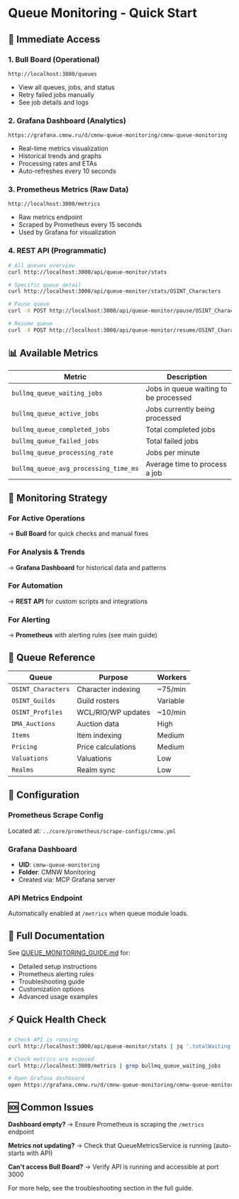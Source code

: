 # Queue Monitoring - Quick Start

## 🚀 Immediate Access

### 1. **Bull Board** (Operational)
```
http://localhost:3000/queues
```
- View all queues, jobs, and status
- Retry failed jobs manually
- See job details and logs

### 2. **Grafana Dashboard** (Analytics)
```
https://grafana.cmnw.ru/d/cmnw-queue-monitoring/cmnw-queue-monitoring
```
- Real-time metrics visualization
- Historical trends and graphs
- Processing rates and ETAs
- Auto-refreshes every 10 seconds

### 3. **Prometheus Metrics** (Raw Data)
```
http://localhost:3000/metrics
```
- Raw metrics endpoint
- Scraped by Prometheus every 15 seconds
- Used by Grafana for visualization

### 4. **REST API** (Programmatic)
```bash
# All queues overview
curl http://localhost:3000/api/queue-monitor/stats

# Specific queue detail
curl http://localhost:3000/api/queue-monitor/stats/OSINT_Characters

# Pause queue
curl -X POST http://localhost:3000/api/queue-monitor/pause/OSINT_Characters

# Resume queue
curl -X POST http://localhost:3000/api/queue-monitor/resume/OSINT_Characters
```

## 📊 Available Metrics

| Metric | Description |
|--------|-------------|
| `bullmq_queue_waiting_jobs` | Jobs in queue waiting to be processed |
| `bullmq_queue_active_jobs` | Jobs currently being processed |
| `bullmq_queue_completed_jobs` | Total completed jobs |
| `bullmq_queue_failed_jobs` | Total failed jobs |
| `bullmq_queue_processing_rate` | Jobs per minute |
| `bullmq_queue_avg_processing_time_ms` | Average time to process a job |

## 🎯 Monitoring Strategy

### For Active Operations
→ **Bull Board** for quick checks and manual fixes

### For Analysis & Trends  
→ **Grafana Dashboard** for historical data and patterns

### For Automation
→ **REST API** for custom scripts and integrations

### For Alerting
→ **Prometheus** with alerting rules (see main guide)

## 📍 Queue Reference

| Queue | Purpose | Workers |
|-------|---------|---------|
| `OSINT_Characters` | Character indexing | ~75/min |
| `OSINT_Guilds` | Guild rosters | Variable |
| `OSINT_Profiles` | WCL/RIO/WP updates | ~10/min |
| `DMA_Auctions` | Auction data | High |
| `Items` | Item indexing | Medium |
| `Pricing` | Price calculations | Medium |
| `Valuations` | Valuations | Low |
| `Realms` | Realm sync | Low |

## 🔧 Configuration

### Prometheus Scrape Config
Located at: `../core/prometheus/scrape-configs/cmnw.yml`

### Grafana Dashboard
- **UID**: `cmnw-queue-monitoring`
- **Folder**: CMNW Monitoring
- Created via: MCP Grafana server

### API Metrics Endpoint
Automatically enabled at `/metrics` when queue module loads.

## 📖 Full Documentation

See [QUEUE_MONITORING_GUIDE.md](./QUEUE_MONITORING_GUIDE.md) for:
- Detailed setup instructions
- Prometheus alerting rules
- Troubleshooting guide
- Customization options
- Advanced usage examples

## ⚡ Quick Health Check

```bash
# Check API is running
curl http://localhost:3000/api/queue-monitor/stats | jq '.totalWaiting'

# Check metrics are exposed
curl http://localhost:3000/metrics | grep bullmq_queue_waiting_jobs

# Open Grafana dashboard
open https://grafana.cmnw.ru/d/cmnw-queue-monitoring/cmnw-queue-monitoring
```

## 🆘 Common Issues

**Dashboard empty?**
→ Ensure Prometheus is scraping the `/metrics` endpoint

**Metrics not updating?**
→ Check that QueueMetricsService is running (auto-starts with API)

**Can't access Bull Board?**
→ Verify API is running and accessible at port 3000

For more help, see the troubleshooting section in the full guide.

